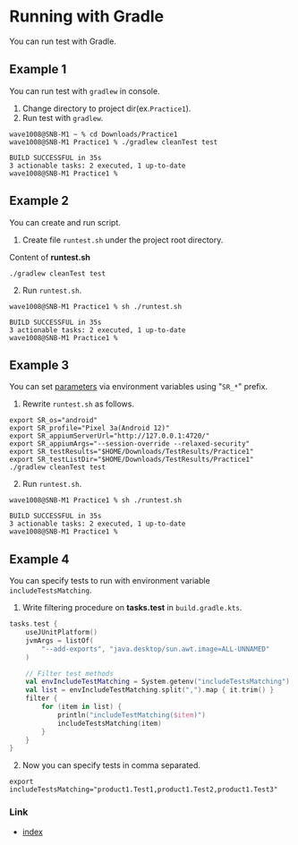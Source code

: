 # Running with Gradle

You can run test with Gradle.

## Example 1

You can run test with `gradlew` in console.

1. Change directory to project dir(ex.`Practice1`).
2. Run test with `gradlew`.

```
wave1008@SNB-M1 ~ % cd Downloads/Practice1
wave1008@SNB-M1 Practice1 % ./gradlew cleanTest test

BUILD SUCCESSFUL in 35s
3 actionable tasks: 2 executed, 1 up-to-date
wave1008@SNB-M1 Practice1 %
```

## Example 2

You can create and run script.

1. Create file `runtest.sh` under the project root directory.

Content of **runtest.sh**

```
./gradlew cleanTest test
```

2. Run `runtest.sh`.

```
wave1008@SNB-M1 Practice1 % sh ./runtest.sh         

BUILD SUCCESSFUL in 35s
3 actionable tasks: 2 executed, 1 up-to-date
wave1008@SNB-M1 Practice1 % 
```

## Example 3

You can set [parameters](../../basic/parameter/parameters.md) via environment variables using "`SR_*`" prefix.

1. Rewrite `runtest.sh` as follows.

```
export SR_os="android"
export SR_profile="Pixel 3a(Android 12)"
export SR_appiumServerUrl="http://127.0.0.1:4720/"
export SR_appiumArgs="--session-override --relaxed-security"
export SR_testResults="$HOME/Downloads/TestResults/Practice1"
export SR_testListDir="$HOME/Downloads/TestResults/Practice1"
./gradlew cleanTest test
```

2. Run `runtest.sh`.

```
wave1008@SNB-M1 Practice1 % sh ./runtest.sh 

BUILD SUCCESSFUL in 35s
3 actionable tasks: 2 executed, 1 up-to-date
wave1008@SNB-M1 Practice1 % 
```

## Example 4

You can specify tests to run with environment variable `includeTestsMatching`.

1. Write filtering procedure on **tasks.test** in `build.gradle.kts`.

```kotlin
tasks.test {
    useJUnitPlatform()
    jvmArgs = listOf(
        "--add-exports", "java.desktop/sun.awt.image=ALL-UNNAMED"
    )

    // Filter test methods
    val envIncludeTestMatching = System.getenv("includeTestsMatching") ?: "*"
    val list = envIncludeTestMatching.split(",").map { it.trim() }
    filter {
        for (item in list) {
            println("includeTestMatching($item)")
            includeTestsMatching(item)
        }
    }
}
```

2. Now you can specify tests in comma separated.

```
export includeTestsMatching="product1.Test1,product1.Test2,product1.Test3"
```

### Link

- [index](../../index.md)
